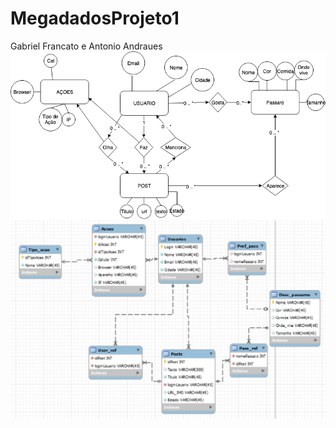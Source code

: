 # MegadadosProjeto1


Gabriel Francato e Antonio Andraues
![Alt text](Modelo_entidade_relacional.png?raw=true "Modelo Entidade Relacional")
![Alt text](modeloRelacional.png?raw=true "Modelo Relacional")
